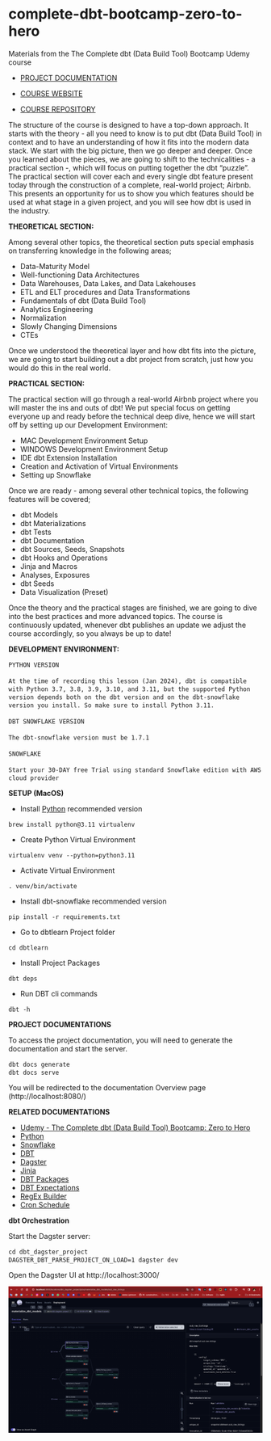 # complete-dbt-bootcamp-zero-to-hero
Materials from the The Complete dbt (Data Build Tool) Bootcamp Udemy course

- [PROJECT DOCUMENTATION](https://marianysilva.github.io/complete-dbt-bootcamp-zero-to-hero/)

- [COURSE WEBSITE](https://www.udemy.com/course/complete-dbt-data-build-tool-bootcamp-zero-to-hero-learn-dbt/?referralCode=659B6722C93EF4096D11)

- [COURSE REPOSITORY](https://github.com/nordquant/complete-dbt-bootcamp-zero-to-hero)

The structure of the course is designed to have a top-down approach. It starts with the theory - all you need to know is to put dbt (Data Build Tool) in context and to have an understanding of how it fits into the modern data stack. We start with the big picture, then we go deeper and deeper. Once you learned about the pieces, we are going to shift to the technicalities - a practical section -, which will focus on putting together the dbt “puzzle”. The practical section will cover each and every single dbt feature present today through the construction of a complete, real-world project; Airbnb. This presents an opportunity for us to show you which features should be used at what stage in a given project, and you will see how dbt is used in the industry.

**THEORETICAL SECTION:**

Among several other topics, the theoretical section puts special emphasis on transferring knowledge in the following areas;

 * Data-Maturity Model
 * Well-functioning Data Architectures
 * Data Warehouses, Data Lakes, and Data Lakehouses
 * ETL and ELT procedures and Data Transformations
 * Fundamentals of dbt (Data Build Tool)
 * Analytics Engineering
 * Normalization
 * Slowly Changing Dimensions
 * CTEs

Once we understood the theoretical layer and how dbt fits into the picture, we are going to start building out a dbt project from scratch, just how you would do this in the real world.

**PRACTICAL SECTION:**

The practical section will go through a real-world Airbnb project where you will master the ins and outs of dbt! We put special focus on getting everyone up and ready before the technical deep dive, hence we will start off by setting up our Development Environment:

 * MAC Development Environment Setup
 * WINDOWS Development Environment Setup
 * IDE dbt Extension Installation
 * Creation and Activation of Virtual Environments
 * Setting up Snowflake
 
Once we are ready - among several other technical topics, the following features will be covered;

 * dbt Models
 * dbt Materializations
 * dbt Tests
 * dbt Documentation
 * dbt Sources, Seeds, Snapshots
 * dbt Hooks and Operations
 * Jinja and Macros
 * Analyses, Exposures 
 * dbt Seeds
 * Data Visualization (Preset)

Once the theory and the practical stages are finished, we are going to dive into the best practices and more advanced topics. The course is continuously updated, whenever dbt publishes an update we adjust the course accordingly, so you always be up to date!

**DEVELOPMENT ENVIRONMENT:**

    PYTHON VERSION

    At the time of recording this lesson (Jan 2024), dbt is compatible with Python 3.7, 3.8, 3.9, 3.10, and 3.11, but the supported Python version depends both on the dbt version and on the dbt-snowflake version you install. So make sure to install Python 3.11.

    DBT SNOWFLAKE VERSION

    The dbt-snowflake version must be 1.7.1

    SNOWFLAKE

    Start your 30-DAY free Trial using standard Snowflake edition with AWS cloud provider

**SETUP (MacOS)**

- Install [Python](https://www.python.org/) recommended version
```
brew install python@3.11 virtualenv
```

- Create Python Virtual Environment
```
virtualenv venv --python=python3.11
```

- Activate Virtual Environment
```
. venv/bin/activate
```

- Install dbt-snowflake recommended version
```
pip install -r requirements.txt
```

- Go to dbtlearn Project folder
```
cd dbtlearn
```

- Install Project Packages
```
dbt deps
```

- Run DBT cli commands
```
dbt -h
```

**PROJECT DOCUMENTATIONS**

To access the project documentation, you will need to generate the documentation and start the server.

```
dbt docs generate
dbt docs serve
```

You will be redirected to the documentation Overview page (http://localhost:8080/)

**RELATED DOCUMENTATIONS**

- [Udemy - The Complete dbt (Data Build Tool) Bootcamp: Zero to Hero](https://www.udemy.com/course/complete-dbt-data-build-tool-bootcamp-zero-to-hero-learn-dbt/?referralCode=659B6722C93EF4096D11)
- [Python](https://docs.python.org/3.11/)
- [Snowflake](https://docs.snowflake.com/sql-reference)
- [DBT](https://docs.getdbt.com/docs/introduction)
- [Dagster](https://docs.dagster.io/getting-started)
- [Jinja](https://docs.getdbt.com/docs/build/jinja-macros)
- [DBT Packages](https://hub.getdbt.com/)
- [DBT Expectations](https://github.com/calogica/dbt-expectations)
- [RegEx Builder](https://regexr.com/)
- [Cron Schedule](https://crontab.guru/#0_0_*_*_*)

**dbt Orchestration**

Start the Dagster server:

```
cd dbt_dagster_project
DAGSTER_DBT_PARSE_PROJECT_ON_LOAD=1 dagster dev
```

Open the Dagster UI at http://localhost:3000/

![orchestration](./assets/orchestration.png)
